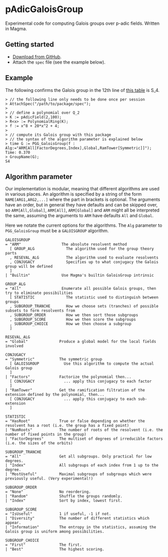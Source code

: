 # pAdicGaloisGroup

Experimental code for computing Galois groups over p-adic fields. Written in Magma.

## Getting started
* [Download from GitHub](https://github.com/cjdoris/pAdicGaloisGroup).
* Attach the `spec` file (see the example below).

## Example

The following confirms the Galois group in the 12th line of [this table](http://hobbes.la.asu.edu/LocalFields/basic-table.cgi?prime=2&degree=8) is S_4.

```
> // the following line only needs to be done once per session
> AttachSpec("/path/to/package/spec");
>
> // define a polynomial over Q_2
> K := pAdicField(2,100);
> R<x> := PolynomialRing(K);
> f := x^8 + 20*x^2 + 4;
>
> // compute its Galois group with this package
> // the syntax of the algorithm parameter is explained below
> time G := PGG_GaloisGroup(f : Alg:="ARM[All[FactorDegrees,Index],Global,RamTower[Symmetric]]");
Time: 0.370
> GroupName(G);
S4
```

## Algorithm parameter

Our implementation is modular, meaning that different algorithms are used in various places. An algorithm is specified by a string of the form `NAME[ARG1,ARG2,...]` where the part in brackets is optional. The arguments have an order, but in general they have defaults and can be skipped over, so `ARM[All,Global]`, `ARM[All]`, `ARM[Global]` and `ARM` might all be interpreted the same, assuming the arguments to `ARM` have defaults `All` and `Global`.

Here we notate the current options for the algorithms. The `Alg` parameter to `PGG_GaloisGroup` must be a `GALOISGROUP` algorithm.

```
GALOISGROUP
= "ARM"                  The absolute resolvent method
  [ GROUP_ALG              The algorithm used for the group theory parts
  , RESEVAL_ALG            The algorithm used to evaluate resolvents
  , CONJUGACY              Specifies up to what conjugacy the Galois group will be defined
  ]
| "Builtin"              Use Magma's builtin GaloisGroup intrinsic

GROUP_ALG
= "All"                  Enumerate all possible Galois groups, then try to eliminate possibilities
  [ STATISTIC              The statistic used to distinguish between groups
  , SUBGROUP_TRANCHE       How we choose sets (tranches) of possible subsets to form resolvents from
  , SUBGROUP_ORDER         How we then sort those subgroups
  , SUBGROUP_SCORE         How we then score the subgroups
  , SUBGROUP_CHOICE        How we then choose a subgroup
  ]

RESEVAL_ALG
= "Global"              Produce a global model for the local fields involved

CONJUGACY
= "Symmetric"           The symmetric group
  [ GALOISGROUP           Use this algorithm to compute the actual Galois group
  ]
| "Factors"             Factorize the polynomial then...
  [ CONJUGACY             ... apply this conjugacy to each factor
  ]
| "RamTower"            Get the ramification filtration of the extension defined by the polynomial, then...
  [ CONJUGACY             ... apply this conjugacy to each sub-extension
  ]

STATISTIC
= "HasRoot"             True or false depending on whether the resolvent has a root (i.e. the group has a fixed point)
| "NumRoots"            The number of roots of the resolvent (i.e. the number of fixed points in the group)
| "FactorDegrees"       The multiset of degrees of irreducible factors (i.e. the sizes of the orbits)

SUBGROUP_TRANCHE
= "All"                 Get all subgroups. Only practical for low degrees.
| "Index"               All subgroups of each index from 1 up to the degree.
| "MostUseful"          Maximal subgroups of subgroups which were previously useful. (Very experimental!)

SUBGROUP_ORDER
= "None"                No reordering.
| "Random"              Shuffle the groups randomly.
| "Index"               Sort by index, lowest first.

SUBGROUP_SCORE
= "IsUseful"            1 if useful, -1 if not.
| "Diversity"           The number of different statistics which appear.
| "Information"         The entropy in the statistics, assuming the Galois group is uniform among possibilities.

SUBGROUP_CHOICE
= "First"               The first.
| "Best"                The highest scoring.
```
